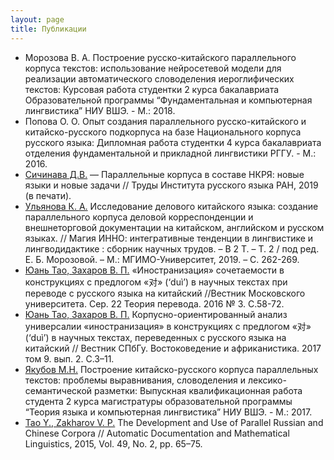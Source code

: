 ```yaml
---
layout: page
title: Публикации
---
```


* Морозова В. А. Построение русско-китайского параллельного корпуса текстов:   использование нейросетевой модели для реализации автоматического словоделения иероглифических текстов: Курсовая работа студентки 2 курса бакалавриата Образовательной программы “Фундаментальная и компьютерная лингвистика” НИУ ВШЭ. - М.: 2018.
* Попова О. О. Опыт создания параллельного русско-китайского и китайско-русского подкорпуса на базе Национального корпуса русского языка: Дипломная работа студентки 4 курса бакалавриата отделения фундаментальной и прикладной лингвистики РГГУ. - М.: 2016.
* [Сичинава Д.В.](https://yadi.sk/i/rkz-tMsY1dJ_8A) — Параллельные корпуса в составе НКРЯ: новые языки и новые задачи // Труды Института русского языка РАН, 2019 (в печати).
* [Ульянова К. А.](https://inno-conf.mgimo.ru/2019/i/inno-magic-2019_tom-2.pdf) Исследование делового китайского языка: создание параллельного корпуса деловой корреспонденции и внешнеторговой документации на китайском, английском и русском языках. // Магия ИННО: интегративные тенденции в лингвистике и лингводидактике : сборник научных трудов. – В 2 Т. – Т. 2 / под ред. Е. Б. Морозовой. – М.: МГИМО-Университет, 2019. – С. 262-269.
* [Юань Тао, Захаров В. П.](https://cyberleninka.ru/article/n/inostranizatsiya-sochetaemosti-v-konstruktsiyah-s-predlogom-dui-pri-perevode-nauchnyh-tekstov-s-russkogo-na-kitayskiy) «Иностранизация» сочетаемости в конструкциях с предлогом «对» (‘duì’) в научных текстах при переводе с русского языка на китайский //Вестник Московского университета. Сер. 22 Теория перевода. 2016 № 3. С.58-72.
* [Юань Тао, Захаров В. П.](https://aasjournal.spbu.ru/article/view/1227/1065) Корпусно-ориентированный анализ универсалии «иностранизация» в конструкциях с предлогом «对» (‘duì’) в научных текстах, переведенных с русского языка на китайский // Вестник СПбГу. Востоковедение и африканистика. 2017 том 9. вып. 2. С.3–11.
* [Якубов М.Н.](https://www.hse.ru/edu/vkr/206736277) Построение китайско-русского корпуса параллельных текстов: проблемы выравнивания, словоделения и лексико-семантической разметки: Выпускная квалификационная работа студента 2 курса магистратуры образовательной программы “Теория языка и компьютерная лингвистика” НИУ ВШЭ. - М.: 2017.
* [Tao Y., Zakharov V. P.](https://www.researchgate.net/publication/279171706_The_development_and_use_of_Russian-Chinese_parallel_corpus) The Development and Use of Parallel Russian and Chinese Corpora // Automatic Documentation and Mathematical Linguistics, 2015, Vol. 49, No. 2, pp. 65–75.

